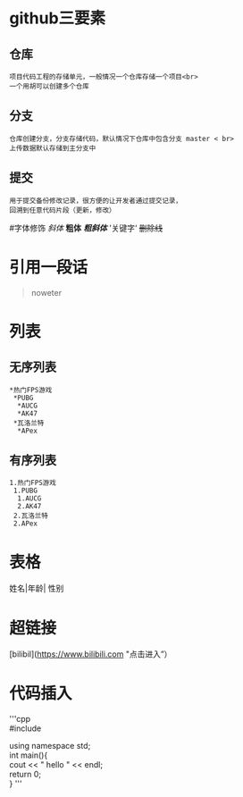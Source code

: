 # github三要素
## 仓库
    项目代码工程的存储单元，一般情况一个仓库存储一个项目<br>
    一个用胡可以创建多个仓库
## 分支
    仓库创建分支，分支存储代码，默认情况下仓库中包含分支 master < br>
    上传数据默认存储到主分支中
## 提交
    用于提交备份修改记录，很方便的让开发者通过提交记录，
    回溯到任意代码片段（更新，修改）

#字体修饰
  *斜体* **粗体** ***粗斜体*** '关键字‘ ~~删除线~~

# 引用一段话
  > noweter
 
# 列表
## 无序列表
    *热门FPS游戏
     *PUBG
      *AUCG
      *AK47
     *瓦洛兰特
      *APex
## 有序列表
    1.热门FPS游戏
     1.PUBG
      1.AUCG
      2.AK47
     2.瓦洛兰特
     2.APex
# 表格
 姓名|年龄| 性别

# 超链接
  [bilibil](https://www.bilibili.com "点击进入”）
# 代码插入
'''cpp <br>
   #include<iostream> <br>

   using namespace std; <br>
   int main(){           <br>
    cout << " hello " << endl; <br>
   return 0; <br>
   }
'''

